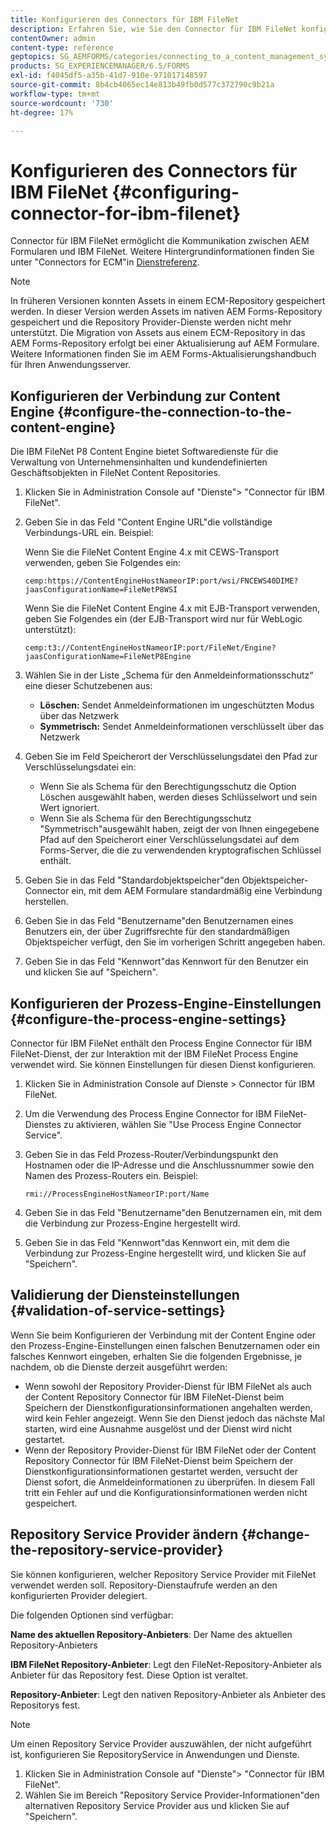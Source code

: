 ```yaml
---
title: Konfigurieren des Connectors für IBM FileNet
description: Erfahren Sie, wie Sie den Connector für IBM FileNet konfigurieren, um die Kommunikation zwischen AEM Formularen und IBM FileNet zu aktivieren.
contentOwner: admin
content-type: reference
geptopics: SG_AEMFORMS/categories/connecting_to_a_content_management_system
products: SG_EXPERIENCEMANAGER/6.5/FORMS
exl-id: f4045df5-a35b-41d7-910e-971017148597
source-git-commit: 8b4cb4065ec14e813b49fb0d577c372790c9b21a
workflow-type: tm+mt
source-wordcount: '730'
ht-degree: 17%

---
```


# Konfigurieren des Connectors für IBM FileNet {#configuring-connector-for-ibm-filenet}

Connector für IBM FileNet ermöglicht die Kommunikation zwischen AEM Formularen und IBM FileNet. Weitere Hintergrundinformationen finden Sie unter &quot;Connectors for ECM&quot;in [Dienstreferenz](https://www.adobe.com/go/learn_aemforms_services_63).

>[!NOTE]
>
>In früheren Versionen konnten Assets in einem ECM-Repository gespeichert werden. In dieser Version werden Assets im nativen AEM Forms-Repository gespeichert und die Repository Provider-Dienste werden nicht mehr unterstützt. Die Migration von Assets aus einem ECM-Repository in das AEM Forms-Repository erfolgt bei einer Aktualisierung auf AEM Formulare. Weitere Informationen finden Sie im AEM Forms-Aktualisierungshandbuch für Ihren Anwendungsserver.

## Konfigurieren der Verbindung zur Content Engine {#configure-the-connection-to-the-content-engine}

Die IBM FileNet P8 Content Engine bietet Softwaredienste für die Verwaltung von Unternehmensinhalten und kundendefinierten Geschäftsobjekten in FileNet Content Repositories.

1. Klicken Sie in Administration Console auf &quot;Dienste&quot;> &quot;Connector für IBM FileNet&quot;.
1. Geben Sie in das Feld &quot;Content Engine URL&quot;die vollständige Verbindungs-URL ein. Beispiel:

   Wenn Sie die FileNet Content Engine 4.x mit CEWS-Transport verwenden, geben Sie Folgendes ein:

   `cemp:https://ContentEngineHostNameorIP:port/wsi/FNCEWS40DIME?jaasConfigurationName=FileNetP8WSI`

   Wenn Sie die FileNet Content Engine 4.x mit EJB-Transport verwenden, geben Sie Folgendes ein (der EJB-Transport wird nur für WebLogic unterstützt):

   `cemp:t3://ContentEngineHostNameorIP:port/FileNet/Engine?jaasConfigurationName=FileNetP8Engine`

1. Wählen Sie in der Liste „Schema für den Anmeldeinformationsschutz“ eine dieser Schutzebenen aus:

   * **Löschen:** Sendet Anmeldeinformationen im ungeschützten Modus über das Netzwerk
   * **Symmetrisch:** Sendet Anmeldeinformationen verschlüsselt über das Netzwerk

1. Geben Sie im Feld Speicherort der Verschlüsselungsdatei den Pfad zur Verschlüsselungsdatei ein:

   * Wenn Sie als Schema für den Berechtigungsschutz die Option Löschen ausgewählt haben, werden dieses Schlüsselwort und sein Wert ignoriert.
   * Wenn Sie als Schema für den Berechtigungsschutz &quot;Symmetrisch&quot;ausgewählt haben, zeigt der von Ihnen eingegebene Pfad auf den Speicherort einer Verschlüsselungsdatei auf dem Forms-Server, die die zu verwendenden kryptografischen Schlüssel enthält.

1. Geben Sie in das Feld &quot;Standardobjektspeicher&quot;den Objektspeicher-Connector ein, mit dem AEM Formulare standardmäßig eine Verbindung herstellen.
1. Geben Sie in das Feld &quot;Benutzername&quot;den Benutzernamen eines Benutzers ein, der über Zugriffsrechte für den standardmäßigen Objektspeicher verfügt, den Sie im vorherigen Schritt angegeben haben.
1. Geben Sie in das Feld &quot;Kennwort&quot;das Kennwort für den Benutzer ein und klicken Sie auf &quot;Speichern&quot;.

## Konfigurieren der Prozess-Engine-Einstellungen {#configure-the-process-engine-settings}

Connector für IBM FileNet enthält den Process Engine Connector für IBM FileNet-Dienst, der zur Interaktion mit der IBM FileNet Process Engine verwendet wird. Sie können Einstellungen für diesen Dienst konfigurieren.

1. Klicken Sie in Administration Console auf Dienste > Connector für IBM FileNet.
1. Um die Verwendung des Process Engine Connector for IBM FileNet-Dienstes zu aktivieren, wählen Sie &quot;Use Process Engine Connector Service&quot;.
1. Geben Sie in das Feld Prozess-Router/Verbindungspunkt den Hostnamen oder die IP-Adresse und die Anschlussnummer sowie den Namen des Prozess-Routers ein. Beispiel:

   `rmi://ProcessEngineHostNameorIP:port/Name`

1. Geben Sie in das Feld &quot;Benutzername&quot;den Benutzernamen ein, mit dem die Verbindung zur Prozess-Engine hergestellt wird.
1. Geben Sie in das Feld &quot;Kennwort&quot;das Kennwort ein, mit dem die Verbindung zur Prozess-Engine hergestellt wird, und klicken Sie auf &quot;Speichern&quot;.

## Validierung der Diensteinstellungen {#validation-of-service-settings}

Wenn Sie beim Konfigurieren der Verbindung mit der Content Engine oder den Prozess-Engine-Einstellungen einen falschen Benutzernamen oder ein falsches Kennwort eingeben, erhalten Sie die folgenden Ergebnisse, je nachdem, ob die Dienste derzeit ausgeführt werden:

* Wenn sowohl der Repository Provider-Dienst für IBM FileNet als auch der Content Repository Connector für IBM FileNet-Dienst beim Speichern der Dienstkonfigurationsinformationen angehalten werden, wird kein Fehler angezeigt. Wenn Sie den Dienst jedoch das nächste Mal starten, wird eine Ausnahme ausgelöst und der Dienst wird nicht gestartet.
* Wenn der Repository Provider-Dienst für IBM FileNet oder der Content Repository Connector für IBM FileNet-Dienst beim Speichern der Dienstkonfigurationsinformationen gestartet werden, versucht der Dienst sofort, die Anmeldeinformationen zu überprüfen. In diesem Fall tritt ein Fehler auf und die Konfigurationsinformationen werden nicht gespeichert.

## Repository Service Provider ändern {#change-the-repository-service-provider}

Sie können konfigurieren, welcher Repository Service Provider mit FileNet verwendet werden soll. Repository-Dienstaufrufe werden an den konfigurierten Provider delegiert.

Die folgenden Optionen sind verfügbar:

**Name des aktuellen Repository-Anbieters**: Der Name des aktuellen Repository-Anbieters

**IBM FileNet Repository-Anbieter**: Legt den FileNet-Repository-Anbieter als Anbieter für das Repository fest. Diese Option ist veraltet.

**Repository-Anbieter**: Legt den nativen Repository-Anbieter als Anbieter des Repositorys fest.

>[!NOTE]
>
>Um einen Repository Service Provider auszuwählen, der nicht aufgeführt ist, konfigurieren Sie RepositoryService in Anwendungen und Dienste. <!-- Fix broken link(See Managing Services) -->

1. Klicken Sie in Administration Console auf &quot;Dienste&quot;> &quot;Connector für IBM FileNet&quot;.
1. Wählen Sie im Bereich &quot;Repository Service Provider-Informationen&quot;den alternativen Repository Service Provider aus und klicken Sie auf &quot;Speichern&quot;.
